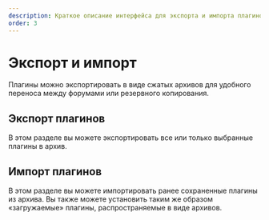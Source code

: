 ```yaml
---
description: Краткое описание интерфейса для экспорта и импорта плагинов портала
order: 3
---
```


# Экспорт и импорт

Плагины можно экспортировать в виде сжатых архивов для удобного переноса между форумами или резервного копирования.

## Экспорт плагинов

В этом разделе вы можете экспортировать все или только выбранные плагины в архив.

## Импорт плагинов

В этом разделе вы можете импортировать ранее сохраненные плагины из архива. Вы также можете установить таким же образом «загружаемые» плагины, распространяемые в виде архивов.
